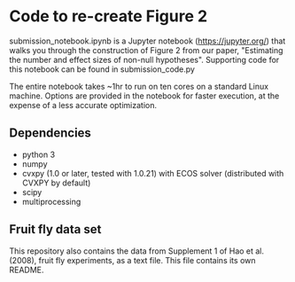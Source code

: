 # Code to re-create Figure 2

submission_notebook.ipynb is a Jupyter notebook (https://jupyter.org/) that walks you through the construction of Figure 2 from our paper, "Estimating the number and effect sizes of non-null hypotheses".
Supporting code for this notebook can be found in submission_code.py

The entire notebook takes ~1hr to run on ten cores on a standard Linux machine. Options are provided in the notebook for faster execution, at the expense of a less accurate optimization.

## Dependencies
- python 3
- numpy
- cvxpy (1.0 or later, tested with 1.0.21) with ECOS solver (distributed with CVXPY by default)
- scipy
- multiprocessing

## Fruit fly data set

This repository also contains the data from Supplement 1 of Hao et al. (2008), fruit fly experiments, as a text file. This file contains its own README.
